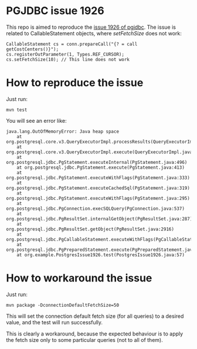 # PGJDBC issue 1926
This repo is aimed to reproduce the [issue 1926 of pgjdbc](https://github.com/pgjdbc/pgjdbc/issues/1926).
The issue is related to CallableStatement objects, where *setFetchSize* does not work:

    CallableStatement cs = conn.prepareCall("{? = call getCostCenters()}");
    cs.registerOutParameter(1, Types.REF_CURSOR);
    cs.setFetchSize(10); // This line does not work

# How to reproduce the issue
Just run:

    mvn test 

You will see an error like:

    java.lang.OutOfMemoryError: Java heap space
        at org.postgresql.core.v3.QueryExecutorImpl.processResults(QueryExecutorImpl.java:2336)
        at org.postgresql.core.v3.QueryExecutorImpl.execute(QueryExecutorImpl.java:356)
        at org.postgresql.jdbc.PgStatement.executeInternal(PgStatement.java:496)
        at org.postgresql.jdbc.PgStatement.execute(PgStatement.java:413)
        at org.postgresql.jdbc.PgStatement.executeWithFlags(PgStatement.java:333)
        at org.postgresql.jdbc.PgStatement.executeCachedSql(PgStatement.java:319)
        at org.postgresql.jdbc.PgStatement.executeWithFlags(PgStatement.java:295)
        at org.postgresql.jdbc.PgConnection.execSQLQuery(PgConnection.java:537)
        at org.postgresql.jdbc.PgResultSet.internalGetObject(PgResultSet.java:287)
        at org.postgresql.jdbc.PgResultSet.getObject(PgResultSet.java:2916)
        at org.postgresql.jdbc.PgCallableStatement.executeWithFlags(PgCallableStatement.java:131)
        at org.postgresql.jdbc.PgPreparedStatement.execute(PgPreparedStatement.java:177)
        at org.example.PostgresIssue1926.test(PostgresIssue1926.java:57)

# How to workaround the issue
Just run:

    mvn package -DconnectionDefaultFetchSize=50

This will set the connection default fetch size (for all queries) to a desired value, and the test will run successfully.

This is clearly a workaround, because the expected behaviour is to apply the fetch size only to some particular queries (not to all of them).
